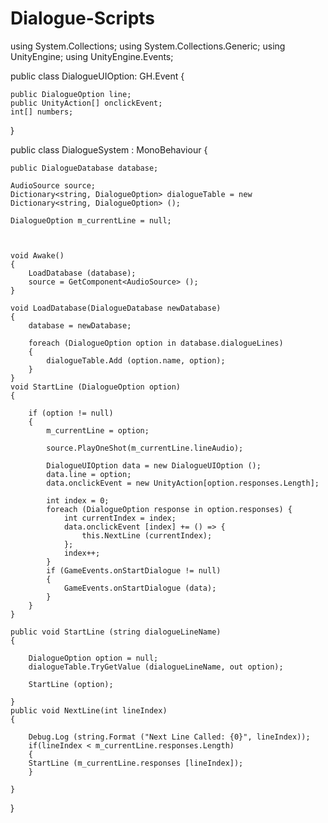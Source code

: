 # Dialogue-Scripts
using System.Collections;
using System.Collections.Generic;
using UnityEngine;
using UnityEngine.Events;

public class DialogueUIOption: GH.Event
{

	public DialogueOption line;
	public UnityAction[] onclickEvent;
	int[] numbers;
  
}


public class DialogueSystem : MonoBehaviour {

	public DialogueDatabase database;
  
	AudioSource source;
	Dictionary<string, DialogueOption> dialogueTable = new Dictionary<string, DialogueOption> ();

	DialogueOption m_currentLine = null;



	void Awake()
	{
		LoadDatabase (database);
		source = GetComponent<AudioSource> ();
	}

	void LoadDatabase(DialogueDatabase newDatabase)
	{
		database = newDatabase;

		foreach (DialogueOption option in database.dialogueLines) 
		{
			dialogueTable.Add (option.name, option);
		}
	} 
	void StartLine (DialogueOption option)
	{
		
		if (option != null)
		{
			m_currentLine = option;

			source.PlayOneShot(m_currentLine.lineAudio);

			DialogueUIOption data = new DialogueUIOption ();
			data.line = option;
			data.onclickEvent = new UnityAction[option.responses.Length];

			int index = 0;
			foreach (DialogueOption response in option.responses) {
				int currentIndex = index;
				data.onclickEvent [index] += () => {
					this.NextLine (currentIndex);
				};
				index++;
			}
			if (GameEvents.onStartDialogue != null) 
			{
				GameEvents.onStartDialogue (data);
			}
		}
	}

	public void StartLine (string dialogueLineName)
	{
  
		DialogueOption option = null;
		dialogueTable.TryGetValue (dialogueLineName, out option);

		StartLine (option);

	}
	public void NextLine(int lineIndex)
	{
  
		Debug.Log (string.Format ("Next Line Called: {0}", lineIndex));
		if(lineIndex < m_currentLine.responses.Length)
		{
		StartLine (m_currentLine.responses [lineIndex]);
		}
    
	}
}
